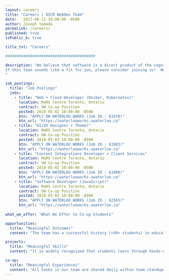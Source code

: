 ```yaml
---
layout: careers
title: "Careers | OICR WebDev Team"
date:   2017-08-11 10:00:00 -0500
author: Joseph Yamada
permalink: /careers/
published: true
isPublic_b: true

title_txt: "Careers"

########################################

description: "We believe that software is a direct product of the cognitive processs of individuals engaged in intellect-intensive innovative teamwork, with procedures and teams designed to facilitate communication and coordination among team members engaged in closely coordinated, intellect-intensive work.  As a team, we work with a coordinated approach to deliver measurable results within a portfolio of software solutions, valuing and supporting knowledge productivity in our UX and Software Engineering knowledge and practices.  As a team, we handle the impractical with inclusion of the project and team's objective as quantification and measurement within our processes, methods, tools, program modules.  As a team we work with data values, and combinations of input data required to operate, with a continuous integration workflow to take changes to further develop product understanding, and constantly evolving and frequently updated knowledge.\\
If this team sounds like a fit for you, please consider joining us!  We are seeking great people interested in: Computer Science and Operations Research; Software Development and Engineering: Building Modern Web Applications; Modeling, Simulation, and Decision Making; Building Useful and Usable Database Systems; Building Fast and Sustainable Systems; Building Systems for Long-term Research; Designing Solutions with User-Centered Design and UX Design Approaches.  And people with technical programming skills in: ReactJS, MongoDB, NodeJS, Jekyll, Docker, Kubernetes.
"

job_postings:
  title: "Job Postings"
  jobs:
    - title: "Web + Cloud Developer (Docker, Kubernetes)" 
      location: MaRS Centre Toronto, Ontario
      contract: UW Co-op Position
      posted: 2018-05-02 10:00:00 -0500
      btn: "APPLY ON WATERLOO WORKS (Job ID : 61978)"
      btn_url: "https://waterlooworks.uwaterloo.ca"
    - title: "UI/UX Designer + Themer" 
      location: MaRS Centre Toronto, Ontario
      contract: UW Co-op Position
      posted: 2018-05-02 10:00:00 -0500
      btn: "APPLY ON WATERLOO WORKS (Job ID : 61983)"
      btn_url: "https://waterlooworks.uwaterloo.ca"
    - title: "Content Integrations Developer + Client Services" 
      location: MaRS Centre Toronto, Ontario
      contract: UW Co-op Position
      posted: 2018-05-02 10:00:00 -0500
      btn: "APPLY ON WATERLOO WORKS (Job ID : 61980)"
      btn_url: "https://waterlooworks.uwaterloo.ca"
    - title: "Software Developer (JavaScript)" 
      location: MaRS Centre Toronto, Ontario
      contract: UW Co-op Position
      posted: 2018-05-02 10:00:00 -0500
      btn: "APPLY ON WATERLOO WORKS (Job ID : 62565)"
      btn_url: "https://waterlooworks.uwaterloo.ca"
      
what_we_offer: "What We Offer to Co-op Students"

opportunities:
  title: "Meaningful Outcomes"
  content: "The team has a successful history (>50+ students) in educating the brightest, most motivated students, and to provide those interested in science, systems design and software engineering with the knowledge, skills and experiences necessary to begin successful careers. The team's co-op term educates and prepares students with solid experiences will make them highly competitive.  The team has designed task-centered roles with training that will enable students to gain the lifelong learning skills, obtaining the practical knowledge and hands-on experiences needed for web development in whatever field.  The required on-boarding training for each major product development function of a solution provides the fundamentals and breadth; provides in-depth exploration of topics; provides relevant, practical experiences so the students will have opportunities to carry out projects, in which the students actually contribute to science and engineering projects."

projects:
  title: "Meaningful Skills"
  content: "It is widely recognized that students learn through hands-on experiences, and in these experiences, students work closely with team members to generate hypotheses, design and perform problem-solving.  And it is now widely recognized that employers are looking for students who have had experience doing actual design and codeing, working on real projects.  The team's approach is to help students learn how to perform tasks by experiencing it.  Tasks are typically performed in sandbox virtual computing environments with safe Git Repository copies of full systems, and this provides students with the skill sets needed to run full-stack systems to apply creativity with full-ownership. Tasks are applicable to anything online, using modern, online systems to create continuous integration towards higher quality and productivity. Feedback into the work processes is not only encouraged, it is part of the team's work process, to which students that learn will transfer this knowledge to new students during the end-of-term student-lead on-boarding training operation.  "

co-op:
  title: "Meaningful Experiences"
  content: "All tasks in our team are shared daily within team standups on an active Scrum. Students are not limited to reading about how to do tasks because the team needs and provides opportunities for students to explore methods and deliver solution deliverables.  Students can also take multiple roles, in which students will work with a senior full-time member for deeper dives into areas of interest. These mentoring opportunities can be designed to expand on and complement specific areas that meet the student’s learning and career goals. The team provides many opportunities to work with research teams, and international projects around the world that aid in producing meaningful outcomes. The team will work closely with individual students to identify opportunities that allow them to explore their interests and might include working directly with OICR teams who are actively conducting research, or participating in formal experiments, such as those supported by the Ontario's MRI; US's NIH; and UK's Sanger Wellcome Trust. The team also works in support from BioTalent Canada."
---
```


